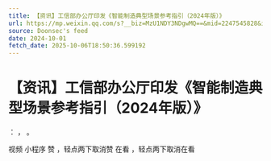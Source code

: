 ```yaml
---
title: 【资讯】工信部办公厅印发《智能制造典型场景参考指引（2024年版）》
url: https://mp.weixin.qq.com/s?__biz=MzU1NDY3NDgwMQ==&mid=2247545828&idx=2&sn=c7785cb91421a61264ec77598c667a51
source: Doonsec's feed
date: 2024-10-01
fetch_date: 2025-10-06T18:50:36.599192
---
```


# 【资讯】工信部办公厅印发《智能制造典型场景参考指引（2024年版）》

：
，
。

视频
小程序
赞
，轻点两下取消赞
在看
，轻点两下取消在看